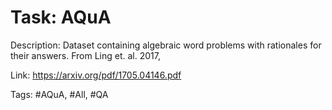 Task: AQuA
===========
Description: Dataset containing algebraic word problems with rationales for their answers. From Ling et. al. 2017, 

Link: https://arxiv.org/pdf/1705.04146.pdf

Tags: #AQuA, #All, #QA

